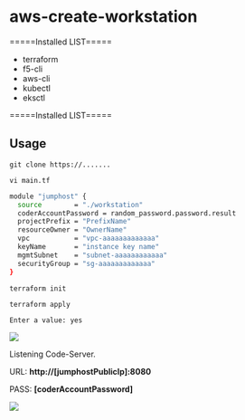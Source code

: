 # aws-create-workstation

=====Installed LIST=====  

- terraform  
- f5-cli   
- aws-cli  
- kubectl  
- eksctl  

=====Installed LIST=====

## Usage 

```git clone https://....... ```

```vi main.tf```

```bash
module "jumphost" {
  source        = "./workstation"
  coderAccountPassword = random_password.password.result
  projectPrefix = "PrefixName"
  resourceOwner = "OwnerName"
  vpc           = "vpc-aaaaaaaaaaaaa"
  keyName       = "instance key name"
  mgmtSubnet    = "subnet-aaaaaaaaaaaa"
  securityGroup = "sg-aaaaaaaaaaaaa"
}
```
 
```terraform init```

```terraform apply```

```Enter a value: yes```

![](./images/02.png)

Listening Code-Server.

URL:  **http://[jumphostPublicIp]:8080**

PASS: **[coderAccountPassword]**

![](./images/01.png)
